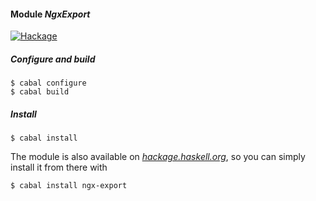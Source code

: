 #### Module *NgxExport*

[![Hackage](https://img.shields.io/hackage/v/ngx-export.svg?label=hackage%20%7C%20ngx-export&logo=haskell&logoColor=%239580D1)](https://hackage.haskell.org/package/ngx-export)

##### Configure and build

```ShellSession
$ cabal configure
$ cabal build
```

##### Install

```ShellSession
$ cabal install
```

The module is also available on
[*hackage.haskell.org*](http://hackage.haskell.org/package/ngx-export), so you
can simply install it from there with

```ShellSession
$ cabal install ngx-export
```

